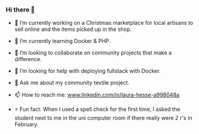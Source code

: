 ### Hi there 👋

- 🔭 I’m currently working on a Christmas marketplace for local artisans to sell online and the items picked up in the shop. 
- 🌱 I’m currently learning Docker & PHP.
- 👯 I’m looking to collaborate on community projects that make a difference. 
- 🤔 I’m looking for help with deploying fullstack with Docker. 
- 💬 Ask me about my community textile project. 
- 📫 How to reach me:  www.linkedin.com/in/laura-hesse-a998048a

- ⚡ Fun fact: When I used a spell check for the first time, I asked the student next to me in the uni computer room if there really were 2 r's in February. 

